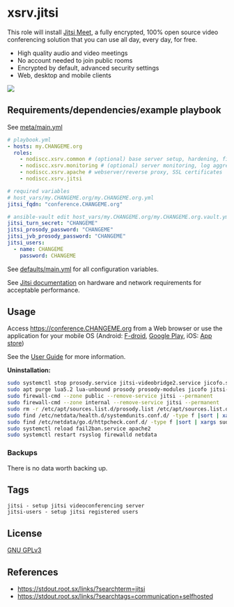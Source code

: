 # xsrv.jitsi

This role will install [Jitsi Meet](https://jitsi.org/jitsi-meet/), a fully encrypted, 100% open source video conferencing solution that you can use all day, every day, for free.
- High quality audio and video meetings
- No account needed to join public rooms
- Encrypted by default, advanced security settings
- Web, desktop and mobile clients

[![](https://i.imgur.com/WyhF0tl.jpg)](https://i.imgur.com/WyhF0tl.jpg)


## Requirements/dependencies/example playbook

See [meta/main.yml](meta/main.yml)

```yaml
# playbook.yml
- hosts: my.CHANGEME.org
  roles:
    - nodiscc.xsrv.common # (optional) base server setup, hardening, firewall, bruteforce prevention
    - nodiscc.xsrv.monitoring # (optional) server monitoring, log aggregation
    - nodiscc.xsrv.apache # webserver/reverse proxy, SSL certificates
    - nodiscc.xsrv.jitsi

# required variables
# host_vars/my.CHANGEME.org/my.CHANGEME.org.yml
jitsi_fqdn: "conference.CHANGEME.org"

# ansible-vault edit host_vars/my.CHANGEME.org/my.CHANGEME.org.vault.yml
jitsi_turn_secret: "CHANGEME"
jitsi_prosody_password: "CHANGEME"
jitsi_jvb_prosody_password: "CHANGEME"
jitsi_users:
  - name: CHANGEME
    password: CHANGEME
```

See [defaults/main.yml](defaults/main.yml) for all configuration variables.

See [Jitsi documentation](https://jitsi.github.io/handbook/docs/devops-guide/devops-guide-requirements) on hardware and network requirements for acceptable performance.

## Usage

Access https://conference.CHANGEME.org from a Web browser or use the application for your mobile OS (Android: [F-droid](https://f-droid.org/en/packages/org.jitsi.meet/), [Google Play](https://play.google.com/store/apps/details?id=org.jitsi.meet), iOS: [App store](https://apps.apple.com/us/app/jitsi-meet/id1165103905))

See the [User Guide](https://jitsi.github.io/handbook/docs/user-guide/) for more information.

**Uninstallation:**

```bash
sudo systemctl stop prosody.service jitsi-videobridge2.service jicofo.service
sudo apt purge lua5.2 lua-unbound prosody prosody-modules jicofo jitsi-meet-web jitsi-meet-prosody jitsi-videobridge2
sudo firewall-cmd --zone public --remove-service jitsi --permanent
sudo firewall-cmd --zone internal --remove-service jitsi --permanent
sudo rm -r /etc/apt/sources.list.d/prosody.list /etc/apt/sources.list.d/jitsi.list /usr/share/keyrings/prosody.gpg /usr/share/keyrings/jitsi.gpg /etc/apt/preferences.d/jitsi /etc/jitsi/ /etc/prosody/ /usr/share/jitsi-meet/ /var/lib/prosody/ /etc/fail2ban/jail.d/prosody.conf /etc/fail2ban/filter.d/prosody-auth.conf /etc/rsyslog.d/jitsi.conf /etc/ansible/facts.d/jitsi.fact /etc/firewalld/services/jitsi.xml /etc/apache2/sites-available/jitsi.conf /etc/apache2/sites-enabled/jitsi.conf /etc/netdata/go.d/httpcheck.conf.d/jitsi.conf /etc/netdata/health.d/systemdunits.conf.d/jitsi.conf
sudo find /etc/netdata/health.d/systemdunits.conf.d/ -type f |sort | xargs sudo cat | sudo tee /etc/netdata/health.d/systemdunits.conf
sudo find /etc/netdata/go.d/httpcheck.conf.d/ -type f |sort | xargs sudo cat | sudo tee /etc/netdata/go.d/httpcheck.conf
sudo systemctl reload fail2ban.service apache2
sudo systemctl restart rsyslog firewalld netdata
```

### Backups

There is no data worth backing up.

## Tags

<!--BEGIN TAGS LIST-->
```
jitsi - setup jitsi videoconferencing server
jitsi-users - setup jitsi registered users
```
<!--END TAGS LIST-->


## License

[GNU GPLv3](../../LICENSE)


## References

- https://stdout.root.sx/links/?searchterm=jitsi
- https://stdout.root.sx/links/?searchtags=communication+selfhosted
